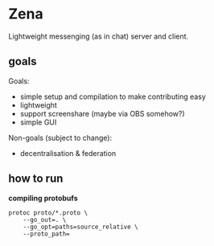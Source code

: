 # Zena

Lightweight messenging (as in chat) server and client.

## goals

Goals:

- simple setup and compilation to make contributing easy
- lightweight
- support screenshare (maybe via OBS somehow?)
- simple GUI

Non-goals (subject to change):

- decentralisation & federation

## how to run

**compiling protobufs**
```
protoc proto/*.proto \
    --go_out=. \
    --go_opt=paths=source_relative \
    --proto_path=
```